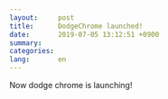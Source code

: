```yaml
---
layout:     post
title:      DodgeChrome launched!
date:       2019-07-05 13:12:51 +0900
summary:
categories:
lang:       en
---
```


Now dodge chrome is launching!

